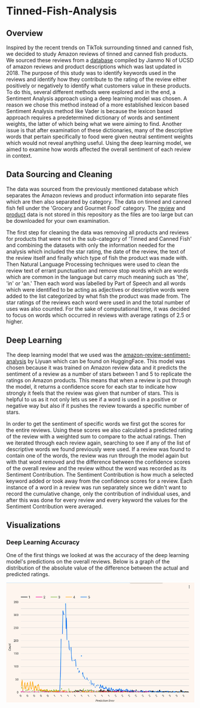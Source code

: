 # Tinned-Fish-Analysis

## Overview

Inspired by the recent trends on TikTok surrounding tinned and canned fish, we decided to study Amazon reviews of tinned and canned fish products. We sourced these reviews from a [database](https://cseweb.ucsd.edu/~jmcauley/datasets/amazon_v2/) compiled by Jianmo Ni of UCSD of amazon reviews and product descriptions which was last updated in 2018. The purpose of this study was to identify keywords used in the reviews and identify how they contribute to the rating of the review either positively or negatively to identify what customers value in these products. To do this, several different methods were explored and in the end, a Sentiment Analysis approach using a deep learning model was chosen. A reason we chose this method instead of a more established lexicon based Sentiment Analysis method like Vader is because the lexicon based approach requires a predetermined dictionary of words and sentiment weights, the latter of which being what we were aiming to find. Another issue is that after examination of these dictionaries, many of the descriptive words that pertain specifically to food were given neutral sentiment weights which would not reveal anything useful. Using the deep learning model, we aimed to examine how words affected the overall sentiment of each review in context.

## Data Sourcing and Cleaning

The data was sourced from the previously mentioned database which separates the Amazon reviews and product information into separate files which are then also separated by category. The data on tinned and canned fish fell under the 'Grocery and Gourmet Food' category. The [review](https://datarepo.eng.ucsd.edu/mcauley_group/data/amazon_v2/categoryFiles/Grocery_and_Gourmet_Food.json.gz) and [product](https://datarepo.eng.ucsd.edu/mcauley_group/data/amazon_v2/metaFiles2/meta_Grocery_and_Gourmet_Food.json.gz) data is not stored in this repository as the files are too large but can be downloaded for your own examination.

The first step for cleaning the data was removing all products and reviews for products that were not in the sub-category of 'Tinned and Canned Fish' and combining the datasets with only the information needed for the analysis which included the star rating, the date of the review, the text of the review itself and finally which type of fish the product was made with. Then Natural Language Processing techniques were used to clean the review text of errant punctuation and remove stop words which are words which are common in the language but carry much meaning such as 'the', 'in' or 'an.' Then each word was labelled by Part of Speech and all words which were identified to be acting as adjectives or descriptive words were added to the list categorized by what fish the product was made from. The star ratings of the reviews each word were used in and the total number of uses was also counted. For the sake of computational time, it was decided to focus on words which occurred in reviews with average ratings of 2.5 or higher.

## Deep Learning

The deep learning model that we used was the [amazon-review-sentiment-analysis](https://huggingface.co/LiYuan/amazon-review-sentiment-analysis) by Liyuan which can be found on HuggingFace. This model was chosen because it was trained on Amazon review data and it predicts the sentiment of a review as a number of stars between 1 and 5 to replicate the ratings on Amazon products. This means that when a review is put through the model, it returns a confidence score for each star to indicate how strongly it feels that the review was given that number of stars. This is helpful to us as it not only lets us see if a word is used in a positive or negative way but also if it pushes the review towards a specific number of stars.

In order to get the sentiment of specific words we first got the scores for the entire reviews. Using these scores we also calculated a predicted rating of the review with a weighted sum to compare to the actual ratings. Then we iterated through each review again, searching to see if any of the list of descriptive words we found previously were used. If a review was found to contain one of the words, the review was run through the model again but with that word removed and the difference between the confidence scores of the overall review and the review without the word was recorded as its Sentiment Contribution. The Sentiment Contribution is how much a selected keyword added or took away from the confidence scores for a review. Each instance of a word in a review was run separately since we didn't want to record the cumulative change, only the contribution of individual uses, and after this was done for every review and every keyword the values for the Sentiment Contribution were averaged.

## Visualizations

### Deep Learning Accuracy

One of the first things we looked at was the accuracy of the deep learning model's predictions on the overall reviews. Below is a graph of the distribution of the absolute value of the difference between the actual and predicted ratings.

![Prediction Error](https://github.com/wawilson810/Tinned-Fish-Analysis/blob/main/Visualizations/Prediction_Error.png)

